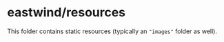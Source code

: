 # eastwind/resources

This folder contains static resources (typically an `"images"` folder as well).
